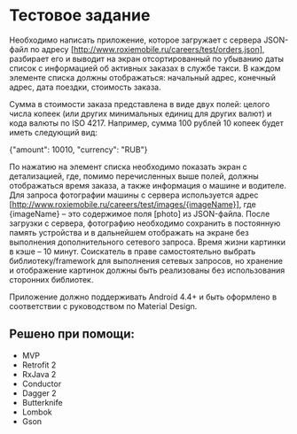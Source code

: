 # Тестовое задание

Необходимо написать приложение, которое загружает с сервера JSON-файл по адресу [http://www.roxiemobile.ru/careers/test/orders.json], разбирает его и выводит на экран отсортированный по убыванию даты список с информацией об активных заказах в службе такси. В каждом элементе списка должны отображаться: начальный адрес, конечный адрес, дата поездки, стоимость заказа.

Сумма в стоимости заказа представлена в виде двух полей: целого числа копеек (или других минимальных единиц для других валют) и кода валюты по ISO 4217. Например, сумма 100 рублей 10 копеек будет иметь следующий вид:

{"amount": 10010, "currency": "RUB"}

По нажатию на элемент списка необходимо показать экран с детализацией, где, помимо перечисленных выше полей, должны отображаться время заказа, а также информация о машине и водителе.
Для запроса фотографии машины с сервера используется адрес [http://www.roxiemobile.ru/careers/test/images/{imageName}], где {imageName} – это содержимое поля [photo] из JSON-файла. После загрузки с сервера, фотографию необходимо сохранить в постоянную память устройства и в дальнейшем отображать на экране без выполнения дополнительного сетевого запроса. Время жизни картинки в кэше – 10 минут.
Соискатель в праве самостоятельно выбрать библиотеку/framework для выполнения сетевых запросов, но хранение и отображение картинок должны быть реализованы без использования сторонних библиотек.

Приложение должно поддерживать Android 4.4+ и быть оформлено в соответствии с руководством по Material Design.

## Решено при помощи:

- MVP
- Retrofit 2
- RxJava 2
- Conductor
- Dagger 2
- Butterknife
- Lombok
- Gson
